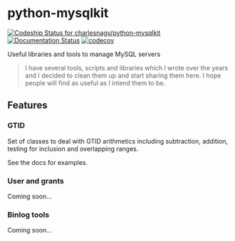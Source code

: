 # python-mysqlkit

[![Codeship Status for charlesnagy/python-mysqlkit](https://app.codeship.com/projects/6eb8ae70-868b-0136-2b3a-2a2c4b8b7d5c/status?branch=master)](https://app.codeship.com/projects/302477)
[![Documentation Status](https://readthedocs.org/projects/python-mysqlkit/badge/?version=latest)](https://python-mysqlkit.readthedocs.io/en/latest/?badge=latest)
[![codecov](https://codecov.io/gh/charlesnagy/python-mysqlkit/branch/master/graph/badge.svg)](https://codecov.io/gh/charlesnagy/python-mysqlkit)

Useful libraries and tools to manage MySQL servers

> I have several tools, scripts and libraries which I wrote over the years and I decided to clean them up and start sharing them here.
I hope people will find as useful as I intend them to be.

## Features

### GTID

Set of classes to deal with GTID arithmetics including subtraction, addition, testing for inclusion and overlapping ranges.

See the docs for examples.

### User and grants

Coming soon...

### Binlog tools

Coming soon...
